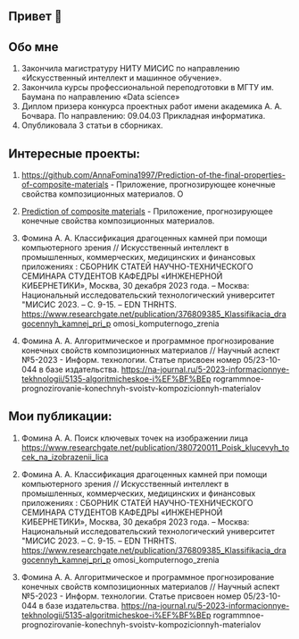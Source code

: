 ## Привет 👋

## Обо мне
1) Закончила магистратуру НИТУ МИСИС по направлению «Искусственный
интеллект и машинное обучение».
2) Закончила курсы профессиональной переподготовки в МГТУ им. Баумана
по направлению «Data science»
3) Диплом призера конкурса проектных работ имени академика А. А. Бочвара. По
направлению: 09.04.03 Прикладная информатика.
4) Опубликовала 3 статьи в сборниках.

## Интересные проекты:
1) https://github.com/AnnaFomina1997/Prediction-of-the-final-properties-of-composite-materials - Приложение, прогнозирующее конечные свойства композиционных материалов. О

1) [Prediction of composite materials](https://github.com/AnnaFomina1997/Prediction-of-the-final-properties-of-composite-materials) - Приложение, прогнозирующее конечные свойства композиционных материалов.


2) Фомина А. А. Классификация драгоценных камней при помощи компьютерного зрения //
Искусственный интеллект в промышленных, коммерческих, медицинских и финансовых
приложениях : СБОРНИК СТАТЕЙ НАУЧНО-ТЕХНИЧЕСКОГО СЕМИНАРА СТУДЕНТОВ
КАФЕДРЫ «ИНЖЕНЕРНОЙ КИБЕРНЕТИКИ», Москва, 30 декабря 2023 года. – Москва: Национальный
исследовательский технологический университет "МИСИС 2023. – С. 9-15. – EDN THRHTS.
https://www.researchgate.net/publication/376809385_Klassifikacia_dragocennyh_kamnej_pri_p
omosi_komputernogo_zrenia

3) Фомина А. А. Алгоритмическое и программное прогнозирование конечных свойств
композиционных материалов // Научный аспект №5-2023 - Информ. технологии. Статье
присвоен номер 05/23-10-044 в базе издательства.
https://na-journal.ru/5-2023-informacionnye-tekhnologii/5135-algoritmicheskoe-i%EF%BF%BEp
rogrammnoe-prognozirovanie-konechnyh-svoistv-kompozicionnyh-materialov

## Мои публикации:
1) Фомина А. А. Поиск ключевых точек на изображении лица
https://www.researchgate.net/publication/380720011_Poisk_klucevyh_tocek_na_izobrazenii_lica

2) Фомина А. А. Классификация драгоценных камней при помощи компьютерного зрения //
Искусственный интеллект в промышленных, коммерческих, медицинских и финансовых
приложениях : СБОРНИК СТАТЕЙ НАУЧНО-ТЕХНИЧЕСКОГО СЕМИНАРА СТУДЕНТОВ
КАФЕДРЫ «ИНЖЕНЕРНОЙ КИБЕРНЕТИКИ», Москва, 30 декабря 2023 года. – Москва: Национальный
исследовательский технологический университет "МИСИС 2023. – С. 9-15. – EDN THRHTS.
https://www.researchgate.net/publication/376809385_Klassifikacia_dragocennyh_kamnej_pri_p
omosi_komputernogo_zrenia

3) Фомина А. А. Алгоритмическое и программное прогнозирование конечных свойств
композиционных материалов // Научный аспект №5-2023 - Информ. технологии. Статье
присвоен номер 05/23-10-044 в базе издательства.
https://na-journal.ru/5-2023-informacionnye-tekhnologii/5135-algoritmicheskoe-i%EF%BF%BEp
rogrammnoe-prognozirovanie-konechnyh-svoistv-kompozicionnyh-materialov

